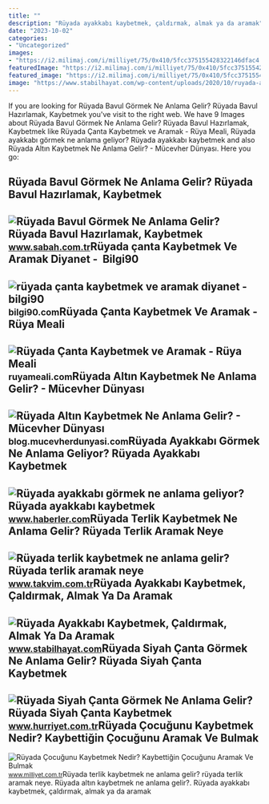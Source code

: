 ```yaml
---
title: ""
description: "Rüyada ayakkabı kaybetmek, çaldırmak, almak ya da aramak"
date: "2023-10-02"
categories:
- "Uncategorized"
images:
- "https://i2.milimaj.com/i/milliyet/75/0x410/5fcc375155428322146dfac4.jpg"
featuredImage: "https://i2.milimaj.com/i/milliyet/75/0x410/5fcc375155428322146dfac4.jpg"
featured_image: "https://i2.milimaj.com/i/milliyet/75/0x410/5fcc375155428322146dfac4.jpg"
image: "https://www.stabilhayat.com/wp-content/uploads/2020/10/ruyada-ayakkabi-kaybetmek-caldirmak-almak-aramak-800x445.png"
---
```


If you are looking for Rüyada Bavul Görmek Ne Anlama Gelir? Rüyada Bavul Hazırlamak, Kaybetmek you've visit to the right web. We have 9 Images about Rüyada Bavul Görmek Ne Anlama Gelir? Rüyada Bavul Hazırlamak, Kaybetmek like Rüyada Çanta Kaybetmek ve Aramak - Rüya Meali, Rüyada ayakkabı görmek ne anlama geliyor? Rüyada ayakkabı kaybetmek and also Rüyada Altın Kaybetmek Ne Anlama Gelir? - Mücevher Dünyası. Here you go:

Rüyada Bavul Görmek Ne Anlama Gelir? Rüyada Bavul Hazırlamak, Kaybetmek
-----------------------------------------------------------------------

 ![Rüyada Bavul Görmek Ne Anlama Gelir? Rüyada Bavul Hazırlamak, Kaybetmek](https://iasbh.tmgrup.com.tr/326161/752/395/0/0/724/380?u=https://isbh.tmgrup.com.tr/sbh/2021/09/13/ruyada-bavul-gormek-ne-anlama-gelir-ruyada-bavul-hazirlamak-ne-demek-1631518080534.jpg) <small>www.sabah.com.tr</small>Rüyada çanta Kaybetmek Ve Aramak Diyanet - ️ Bilgi90
----------------------------------------------------

 ![rüyada çanta kaybetmek ve aramak diyanet - ️ bilgi90](https://bilgi90.com/pv/https://iasbh.tmgrup.com.tr/9a7cea/650/344/0/101/724/481%3Fu%3Dhttps://isbh.tmgrup.com.tr/sbh/2021/09/28/ruyada-canta-kaybetmek-ne-anlama-gelir-ruyada-canta-kaybedip-aramak-ne-demek-1632816666461.jpg) <small>bilgi90.com</small>Rüyada Çanta Kaybetmek Ve Aramak - Rüya Meali
---------------------------------------------

 ![Rüyada Çanta Kaybetmek ve Aramak - Rüya Meali](http://ruyameali.com/wp-content/uploads/2025/07/1-3-1140x760.jpg) <small>ruyameali.com</small>Rüyada Altın Kaybetmek Ne Anlama Gelir? - Mücevher Dünyası
----------------------------------------------------------

 ![Rüyada Altın Kaybetmek Ne Anlama Gelir? - Mücevher Dünyası](https://blog.mucevherdunyasi.com/wp-content/uploads/2021/07/ruyada-altin-kaybetmek-1-640x420.jpg) <small>blog.mucevherdunyasi.com</small>Rüyada Ayakkabı Görmek Ne Anlama Geliyor? Rüyada Ayakkabı Kaybetmek
-------------------------------------------------------------------

 ![Rüyada ayakkabı görmek ne anlama geliyor? Rüyada ayakkabı kaybetmek](https://i.hbrcdn.com/haber/2022/10/17/ruyada-ayakkabi-gormek-ne-anlama-geliyor-ruyada-15365920_6112_amp.jpg) <small>www.haberler.com</small>Rüyada Terlik Kaybetmek Ne Anlama Gelir? Rüyada Terlik Aramak Neye
------------------------------------------------------------------

 ![Rüyada terlik kaybetmek ne anlama gelir? Rüyada terlik aramak neye](https://iatkv.tmgrup.com.tr/a74825/600/314/0/115/800/533?u=https:%2f%2fitkv.tmgrup.com.tr%2f2022%2f06%2f27%2f1656326185419.jpg) <small>www.takvim.com.tr</small>Rüyada Ayakkabı Kaybetmek, Çaldırmak, Almak Ya Da Aramak
--------------------------------------------------------

 ![Rüyada Ayakkabı Kaybetmek, Çaldırmak, Almak Ya Da Aramak](https://www.stabilhayat.com/wp-content/uploads/2020/10/ruyada-ayakkabi-kaybetmek-caldirmak-almak-aramak-800x445.png) <small>www.stabilhayat.com</small>Rüyada Siyah Çanta Görmek Ne Anlama Gelir? Rüyada Siyah Çanta Kaybetmek
-----------------------------------------------------------------------

 ![Rüyada Siyah Çanta Görmek Ne Anlama Gelir? Rüyada Siyah Çanta Kaybetmek](https://i4.hurimg.com/i/hurriyet/75/1200x675/62483a950f254412a02b72a8.jpg) <small>www.hurriyet.com.tr</small>Rüyada Çocuğunu Kaybetmek Nedir? Kaybettiğin Çocuğunu Aramak Ve Bulmak
----------------------------------------------------------------------

 ![Rüyada Çocuğunu Kaybetmek Nedir? Kaybettiğin Çocuğunu Aramak Ve Bulmak](https://i2.milimaj.com/i/milliyet/75/0x410/5fcc375155428322146dfac4.jpg) <small>www.milliyet.com.tr</small>Rüyada terlik kaybetmek ne anlama gelir? rüyada terlik aramak neye. Rüyada altın kaybetmek ne anlama gelir?. Rüyada ayakkabı kaybetmek, çaldırmak, almak ya da aramak
